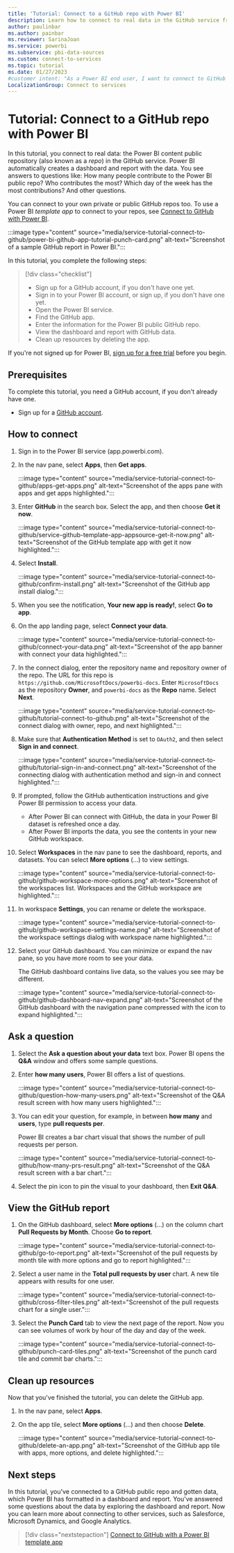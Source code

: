 ```yaml
---
title: 'Tutorial: Connect to a GitHub repo with Power BI'
description: Learn how to connect to real data in the GitHub service from Power BI and then examine the data in the workspace reports.
author: paulinbar
ms.author: painbar
ms.reviewer: SarinaJoan
ms.service: powerbi
ms.subservice: pbi-data-sources
ms.custom: connect-to-services
ms.topic: tutorial
ms.date: 01/27/2023
#customer intent: "As a Power BI end user, I want to connect to GitHub as an example, so I understand how to connect to my data on other services."
LocalizationGroup: Connect to services
---
```

# Tutorial: Connect to a GitHub repo with Power BI

In this tutorial, you connect to real data: the Power BI content public repository (also known as a *repo*) in the GitHub service. Power BI automatically creates a dashboard and report with the data. You see answers to questions like: How many people contribute to the Power BI public repo? Who contributes the most? Which day of the week has the most contributions? And other questions.

You can connect to your own private or public GitHub repos too. To use a Power BI *template app* to connect to your repos, see [Connect to GitHub with Power BI](service-connect-to-github.md).

:::image type="content" source="media/service-tutorial-connect-to-github/power-bi-github-app-tutorial-punch-card.png" alt-text="Screenshot of a sample GitHub report in Power BI.":::

In this tutorial, you complete the following steps:

> [!div class="checklist"]
>
> * Sign up for a GitHub account, if you don't have one yet.
> * Sign in to your Power BI account, or sign up, if you don't have one yet.
> * Open the Power BI service.
> * Find the GitHub app.
> * Enter the information for the Power BI public GitHub repo.
> * View the dashboard and report with GitHub data.
> * Clean up resources by deleting the app.

If you're not signed up for Power BI, [sign up for a free trial](https://app.powerbi.com/signupredirect?pbi_source=web) before you begin.

## Prerequisites

To complete this tutorial, you need a GitHub account, if you don't already have one.

* Sign up for a [GitHub account](/contribute/get-started-setup-github).

## How to connect

1. Sign in to the Power BI service (app.powerbi.com).
1. In the nav pane, select **Apps**, then **Get apps**.

   :::image type="content" source="media/service-tutorial-connect-to-github/apps-get-apps.png" alt-text="Screenshot of the apps pane with apps and get apps highlighted.":::

1. Enter **GitHub** in the search box. Select the app, and then choose **Get it now**.

   :::image type="content" source="media/service-tutorial-connect-to-github/service-github-template-app-appsource-get-it-now.png" alt-text="Screenshot of the GitHub template app with get it now highlighted.":::

1. Select **Install**.

   :::image type="content" source="media/service-tutorial-connect-to-github/confirm-install.png" alt-text="Screenshot of the GitHub app install dialog.":::

1. When you see the notification, **Your new app is ready!**, select **Go to app**.
1. On the app landing page, select **Connect your data**.

   :::image type="content" source="media/service-tutorial-connect-to-github/connect-your-data.png" alt-text="Screenshot of the app banner with connect your data highlighted.":::

1. In the connect dialog, enter the repository name and repository owner of the repo. The URL for this repo is `https://github.com/MicrosoftDocs/powerbi-docs`. Enter `MicrosoftDocs` as the repository **Owner**, and `powerbi-docs` as the **Repo** name. Select **Next**.

   :::image type="content" source="media/service-tutorial-connect-to-github/tutorial-connect-to-github.png" alt-text="Screenshot of the connect dialog with owner, repo, and next highlighted.":::

1. Make sure that **Authentication Method** is set to `OAuth2`, and then select **Sign in and connect**.

   :::image type="content" source="media/service-tutorial-connect-to-github/tutorial-sign-in-and-connect.png" alt-text="Screenshot of the connecting dialog with authentication method and sign-in and connect highlighted.":::

1. If prompted, follow the GitHub authentication instructions and give Power BI permission to access your data.

   * After Power BI can connect with GitHub, the data in your Power BI dataset is refreshed once a day.
   * After Power BI imports the data, you see the contents in your new GitHub workspace.

1. Select **Workspaces** in the nav pane to see the dashboard, reports, and datasets. You can select **More options** (...) to view settings.

   :::image type="content" source="media/service-tutorial-connect-to-github/github-workspace-more-options.png" alt-text="Screenshot of the workspaces list. Workspaces and the GitHub workspace are highlighted.":::

1. In workspace **Settings**, you can rename or delete the workspace.

   :::image type="content" source="media/service-tutorial-connect-to-github/github-workspace-settings-name.png" alt-text="Screenshot of the workspace settings dialog with workspace name highlighted.":::

1. Select your GitHub dashboard. You can minimize or expand the nav pane, so you have more room to see your data.

   The GitHub dashboard contains live data, so the values you see may be different.

   :::image type="content" source="media/service-tutorial-connect-to-github/github-dashboard-nav-expand.png" alt-text="Screenshot of the GitHub dashboard with the navigation pane compressed with the icon to expand highlighted.":::

## Ask a question

1. Select the **Ask a question about your data** text box. Power BI opens the **Q&A** window and offers some sample questions.

1. Enter **how many users**, Power BI offers a list of questions.

   :::image type="content" source="media/service-tutorial-connect-to-github/question-how-many-users.png" alt-text="Screenshot of the Q&A result screen with how many users highlighted.":::

1. You can edit your question, for example, in between **how many** and **users**, type **pull requests per**.

   Power BI creates a bar chart visual that shows the number of pull requests per person.

   :::image type="content" source="media/service-tutorial-connect-to-github/how-many-prs-result.png" alt-text="Screenshot of the Q&A result screen with a bar chart.":::

1. Select the pin icon to pin the visual to your dashboard, then **Exit Q&A**.

## View the GitHub report

1. On the GitHub dashboard, select **More options** (...) on the column chart **Pull Requests by Month**. Choose **Go to report**.

   :::image type="content" source="media/service-tutorial-connect-to-github/go-to-report.png" alt-text="Screenshot of the pull requests by month tile with more options and go to report highlighted.":::

1. Select a user name in the **Total pull requests by user** chart. A new tile appears with results for one user.

   :::image type="content" source="media/service-tutorial-connect-to-github/cross-filter-tiles.png" alt-text="Screenshot of the pull requests chart for a single user.":::

1. Select the **Punch Card** tab to view the next page of the report. Now you can see volumes of work by hour of the day and day of the week.

   :::image type="content" source="media/service-tutorial-connect-to-github/punch-card-tiles.png" alt-text="Screenshot of the punch card tile and commit bar charts.":::

## Clean up resources

Now that you've finished the tutorial, you can delete the GitHub app.

1. In the nav pane, select **Apps**.
2. On the app tile, select **More options** (...) and then choose **Delete**.

   :::image type="content" source="media/service-tutorial-connect-to-github/delete-an-app.png" alt-text="Screenshot of the GitHub app tile with apps, more options, and delete highlighted.":::

## Next steps

In this tutorial, you've connected to a GitHub public repo and gotten data, which Power BI has formatted in a dashboard and report. You've answered some questions about the data by exploring the dashboard and report. Now you can learn more about connecting to other services, such as Salesforce, Microsoft Dynamics, and Google Analytics.

> [!div class="nextstepaction"]
> [Connect to GitHub with a Power BI template app](service-connect-to-github.md)
